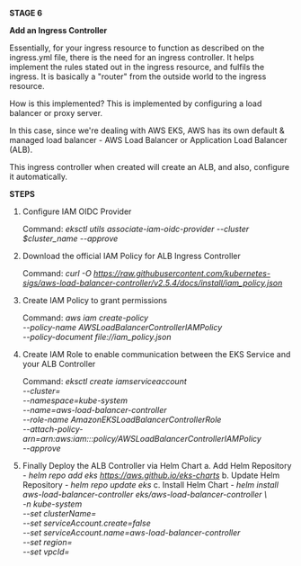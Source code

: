 **STAGE 6**

**Add an Ingress Controller**

Essentially, for your ingress resource to function as described on the ingress.yml file, there is the need for an ingress controller.
It helps implement the rules stated out in the ingress resource, and fulfils the ingress. It is basically a "router" from the outside world to the ingress resource.

How is this implemented? This is implemented by configuring a load balancer or proxy server.

In this case, since we're dealing with AWS EKS, AWS has its own default & managed load balancer - AWS Load Balancer or Application Load Balancer (ALB).

This ingress controller when created will create an ALB, and also, configure it automatically.

**STEPS**
1. Configure IAM OIDC Provider

   Command: _eksctl utils associate-iam-oidc-provider --cluster $cluster_name --approve_

3. Download the official IAM Policy for ALB Ingress Controller

    Command: _curl -O https://raw.githubusercontent.com/kubernetes-sigs/aws-load-balancer-controller/v2.5.4/docs/install/iam_policy.json_

4. Create IAM Policy to grant permissions

   Command: _aws iam create-policy \
    --policy-name AWSLoadBalancerControllerIAMPolicy \
    --policy-document file://iam_policy.json_

6. Create IAM Role to enable communication between the EKS Service and your ALB Controller

   Command: _eksctl create iamserviceaccount \
  --cluster=<your-cluster-name> \
  --namespace=kube-system \
  --name=aws-load-balancer-controller \
  --role-name AmazonEKSLoadBalancerControllerRole \
  --attach-policy-arn=arn:aws:iam::<your-aws-account-id>:policy/AWSLoadBalancerControllerIAMPolicy \
  --approve_

8. Finally Deploy the ALB Controller via Helm Chart
   a. Add Helm Repository - _helm repo add eks https://aws.github.io/eks-charts_
   b. Update Helm Repository - _helm repo update eks_
   c. Install Helm Chart - _helm install aws-load-balancer-controller eks/aws-load-balancer-controller \            
  -n kube-system \
  --set clusterName=<your-cluster-name> \
  --set serviceAccount.create=false \
  --set serviceAccount.name=aws-load-balancer-controller \
  --set region=<region> \
  --set vpcId=<your-vpc-id>_
